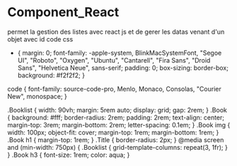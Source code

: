 # Component_React
permet la gestion des listes avec react js et de gerer les datas venant d'un objet avec id 
code css 
* {
  margin: 0;
  font-family: -apple-system, BlinkMacSystemFont, "Segoe UI", "Roboto", "Oxygen",
    "Ubuntu", "Cantarell", "Fira Sans", "Droid Sans", "Helvetica Neue",
    sans-serif;
  padding: 0;
  box-sizing: border-box;
  background: #f2f2f2;
}

code {
  font-family: source-code-pro, Menlo, Monaco, Consolas, "Courier New",
    monospace;
}

.Booklist {
  width: 90vh;
  margin: 5rem auto;
  display: grid;
  gap: 2rem;
}
.Book {
  background: #fff;
  border-radius: 2rem;
  padding: 2rem;
  text-align: center;
  margin-top: 3rem;
  margin-bottom: 2rem;
  letter-spacing: 0.1em;
}
.Book img {
  width: 100px;
  object-fit: cover;
  margin-top: 1rem;
  margin-bottom: 1rem;
}
.Book h1 {
  margin-top: 1rem;
}
.Title {
  border-radius: 2px;
}
@media screen and (min-width: 750px) {
  .Booklist {
    grid-template-columns: repeat(3, 1fr);
  }
}
.Book h3 {
  font-size: 1rem;
  color: aqua;
}

